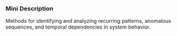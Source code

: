 ### Mini Description

Methods for identifying and analyzing recurring patterns, anomalous sequences, and temporal dependencies in system behavior.
